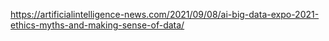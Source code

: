 https://artificialintelligence-news.com/2021/09/08/ai-big-data-expo-2021-ethics-myths-and-making-sense-of-data/